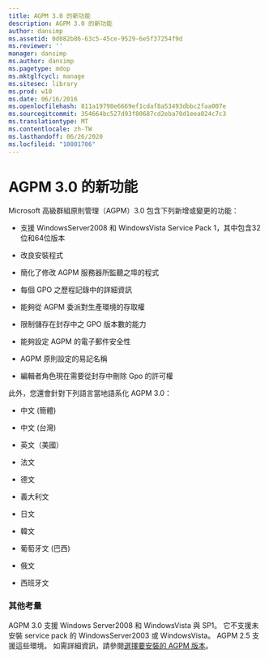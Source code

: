 ```yaml
---
title: AGPM 3.0 的新功能
description: AGPM 3.0 的新功能
author: dansimp
ms.assetid: 0d082b86-63c5-45ce-9529-6e5f37254f9d
ms.reviewer: ''
manager: dansimp
ms.author: dansimp
ms.pagetype: mdop
ms.mktglfcycl: manage
ms.sitesec: library
ms.prod: w10
ms.date: 06/16/2016
ms.openlocfilehash: 811a19798e6669ef1cdaf8a53493dbbc2faa007e
ms.sourcegitcommit: 354664bc527d93f80687cd2eba70d1eea024c7c3
ms.translationtype: MT
ms.contentlocale: zh-TW
ms.lasthandoff: 06/26/2020
ms.locfileid: "10801706"
---
```

# AGPM 3.0 的新功能


Microsoft 高級群組原則管理（AGPM）3.0 包含下列新增或變更的功能：

-   支援 WindowsServer2008 和 WindowsVista Service Pack 1，其中包含32位和64位版本

-   改良安裝程式

-   簡化了修改 AGPM 服務器所監聽之埠的程式

-   每個 GPO 之歷程記錄中的詳細資訊

-   能夠從 AGPM 委派對生產環境的存取權

-   限制儲存在封存中之 GPO 版本數的能力

-   能夠設定 AGPM 的電子郵件安全性

-   AGPM 原則設定的易記名稱

-   編輯者角色現在需要從封存中刪除 Gpo 的許可權

此外，您還會針對下列語言當地語系化 AGPM 3.0：

-   中文 (簡體)

-   中文 (台灣)

-   英文（美國）

-   法文

-   德文

-   義大利文

-   日文

-   韓文

-   葡萄牙文 (巴西)

-   俄文

-   西班牙文

### 其他考量

AGPM 3.0 支援 Windows Server2008 和 WindowsVista 與 SP1。 它不支援未安裝 service pack 的 WindowsServer2003 或 WindowsVista。 AGPM 2.5 支援這些環境。 如需詳細資訊，請參閱[選擇要安裝的 AGPM 版本](choosing-which-version-of-agpm-to-install.md)。

 

 






